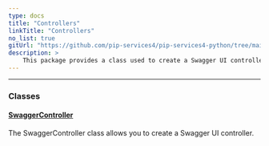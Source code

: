 ```yaml
---
type: docs
title: "Controllers"
linkTitle: "Controllers"
no_list: true
gitUrl: "https://github.com/pip-services4/pip-services4-python/tree/main/pip-services4-swagger-python"
description: >
    This package provides a class used to create a Swagger UI controller.
---
```

---

<div class="module-body"> 


### Classes

#### [SwaggerController](swagger_controller)
The SwaggerController class allows you to create a Swagger UI controller.


</div>

